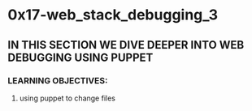 # 0x17-web_stack_debugging_3
## IN THIS SECTION WE DIVE DEEPER INTO WEB DEBUGGING USING PUPPET
### LEARNING OBJECTIVES:
1. using puppet to change files
